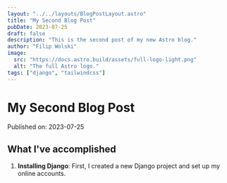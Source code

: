 ```yaml
---
layout: "../../layouts/BlogPostLayout.astro"
title: "My Second Blog Post"
pubDate: 2023-07-25
draft: false
description: "This is the second post of my new Astro blog."
author: "Filip Wolski"
image:
  src: "https://docs.astro.build/assets/full-logo-light.png"
  alt: "The full Astro logo."
tags: ["django", "tailwindcss"]
---
```


# My Second Blog Post

Published on: 2023-07-25

## What I've accomplished

1. **Installing Django**: First, I created a new Django project and set up my online accounts.
